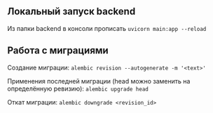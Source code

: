 ## Локальный запуск backend

Из папки backend в консоли прописать 
``uvicorn main:app --reload``

## Работа с миграциями

Создание миграции:
``alembic revision --autogenerate -m '<text>'``

Применения последней миграции (head можно заменить на определённую ревизию):
``alembic upgrade head``

Откат миграции:
``alembic downgrade <revision_id>``